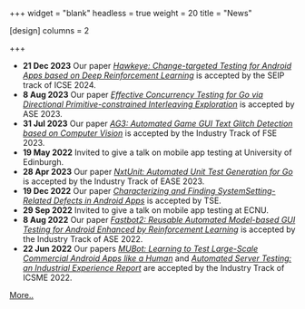 +++
widget = "blank"
headless = true
weight = 20
title = "News"

[design]
    columns = 2

+++
- **21 Dec 2023** Our paper *[Hawkeye: Change-targeted Testing for Android Apps based on Deep Reinforcement Learning](publication/hawkeye)* is accepted by the SEIP track of ICSE 2024.
- **8 Aug 2023** Our paper *[Effective Concurrency Testing for Go via Directional Primitive-constrained Interleaving Exploration](publication/gopie)* is accepted by ASE 2023.
- **31 Jul 2023** Our paper *[AG3: Automated Game GUI Text Glitch Detection based on Computer Vision](publication/ag3)* is accepted by the Industry Track of FSE 2023.
- **19 May 2022** Invited to give a talk on mobile app testing at University of Edinburgh.
- **28 Apr 2023** Our paper *[NxtUnit: Automated Unit Test Generation for Go](publication/nxtunit)* is accepted by the Industry Track of EASE 2023.
- **19 Dec 2022** Our paper *[Characterizing and Finding SystemSetting-Related Defects in Android Apps](publication/tse22/)* is accepted by TSE.
- **29 Sep 2022** Invited to give a talk on mobile app testing at ECNU.
- **8 Aug 2022** Our paper *[Fastbot2: Reusable Automated Model-based GUI Testing for Android Enhanced by Reinforcement Learning](publication/fastbot2/)* is accepted by the Industry Track of ASE 2022.
- **22 Jun 2022** Our papers *[MUBot: Learning to Test Large-Scale Commercial Android Apps like a Human](publication/mubot/)* and *[Automated Server Testing: an Industrial Experience Report](publication/sit/)* are accepted by the Industry Track of ICSME 2022.

<div style="display:none" id="more_news">

- **05 Jul 2021** Joined ByteDance as a Tech Expert / Senior Researcher within the Quality Lab
- **30 Jun 2021** Our paper *[Testing Smart Contracts: Which Technique Performs Best?](https://dl.acm.org/doi/10.1145/3475716.3475779)* is accepted by ESEM 2021.
- **15 Jun 2021** Our paper *[CAT: Change-focused Android GUI Testing](https://ieeexplore.ieee.org/abstract/document/9609107/)* is accepted by ICSME 2021.
- **28 Dec 2020** Started project with ByteDance on Android testing.
- **23 Nov 2020** Started part-time programming language research intern at Huawei Edinburgh Research Centre mentored by Dan Ghica, the PL group lead.
- **20 Jan 2020** Our paper *[Automated Test Generation for OpenCL Kernels Using Fuzzing and Constraint Solving](https://dl.acm.org/doi/abs/10.1145/3366428.3380768)* is accepted by PPoPP’s GPGPU Workshop 2020.
- **28 Oct 2019** Joined Huawei London Research Centre as a Mobile GPU Intern mentored by Graham Connor, the Chief GPU Scientist.
- **30 Sep 2019** Our papers *[SIF: A Framework for Solidity Contract Instrumentation and Analysis](https://ieeexplore.ieee.org/document/8945726)* and *[SolAnalyser: A Framework for Analysing and Testing Smart Contracts](https://ieeexplore.ieee.org/document/8945725)* are accepted by APSEC 2019.
- **31 Jul 2019** We are excited to release **[SIF](https://github.com/chao-peng/Sif)** - a code analysis and instrumentation framework for Solidity smart contracts.
- **30 May 2019** My PhD research proposal *[On the Correctness of GPU programs](https://chao-peng.github.io/publication/isstads/)* is accepted by ISSTA 2019 Doctoral Symposium.
- **24 Jan 2019** Our paper *[CLTestCheck: Measuring Test Effectiveness for GPU Kernels](https://chao-peng.github.io/publication/cltestcheck/)* is accepted by FASE 2019.
- **01 Sep 2017** Started my PhD at University of Edinburgh with Dr. Ajitha Rajan fully funded by School of Informatics Scholarship.
- **17 Nov 2016** Our Team EPCC selected to participate in the final round of the ISC Student Cluster Competition.

</div>
<script>
    function handleNews() {
        button_more = document.getElementById("button_more");
        news = document.getElementById("more_news");
        if (button_more.innerHTML == "More..") {
            button_more.innerHTML = "Hide";
            news.style.display="block";
        } else {
            button_more.innerHTML = "More..";
            news.style.display="none";
        }
    }
</script>
<u><a onclick="handleNews()" id="button_more">More..</a></u>
